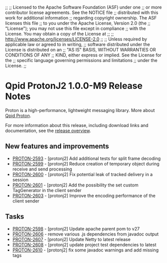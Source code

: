 ;;
;; Licensed to the Apache Software Foundation (ASF) under one
;; or more contributor license agreements.  See the NOTICE file
;; distributed with this work for additional information
;; regarding copyright ownership.  The ASF licenses this file
;; to you under the Apache License, Version 2.0 (the
;; "License"); you may not use this file except in compliance
;; with the License.  You may obtain a copy of the License at
;;
;;   http://www.apache.org/licenses/LICENSE-2.0
;;
;; Unless required by applicable law or agreed to in writing,
;; software distributed under the License is distributed on an
;; "AS IS" BASIS, WITHOUT WARRANTIES OR CONDITIONS OF ANY
;; KIND, either express or implied.  See the License for the
;; specific language governing permissions and limitations
;; under the License.
;;

# Qpid ProtonJ2 1.0.0-M9 Release Notes

Proton is a high-performance, lightweight messaging library. More
about [Qpid Proton]({{site_url}}/proton/index.html).

For more information about this release, including download links and
documentation, see the [release overview](index.html).


## New features and improvements

 - [PROTON-2593](https://issues.apache.org/jira/browse/PROTON-2593) - [protonj2] Add additional tests for split frame decoding
 - [PROTON-2599](https://issues.apache.org/jira/browse/PROTON-2599) - [protonj2] Reduce creation of temporary object during receive and send processing
 - [PROTON-2600](https://issues.apache.org/jira/browse/PROTON-2600) - [protonj2] Fix potential leak of tracked delivery in a session
 - [PROTON-2601](https://issues.apache.org/jira/browse/PROTON-2601) - [protonj2] Add the possibility the set custom TagGenerator in the client sender
 - [PROTON-2603](https://issues.apache.org/jira/browse/PROTON-2603) - [protonj2] Improve the encoding performance of the client sender

## Tasks

 - [PROTON-2598](https://issues.apache.org/jira/browse/PROTON-2598) - [protonj2] Update apache parent pom to v27
 - [PROTON-2606](https://issues.apache.org/jira/browse/PROTON-2606) - remove various .js dependencies from javadoc output
 - [PROTON-2607](https://issues.apache.org/jira/browse/PROTON-2607) - [protonj2] Update Netty to latest release
 - [PROTON-2608](https://issues.apache.org/jira/browse/PROTON-2608) - [protonj2] update project test dependencies to latest
 - [PROTON-2610](https://issues.apache.org/jira/browse/PROTON-2610) - [protonj2] fix some javadoc warnings and add missing tags